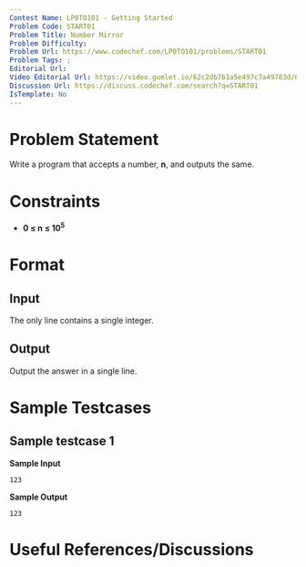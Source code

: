 ```yaml
---
Contest Name: LP0TO101 - Getting Started
Problem Code: START01
Problem Title: Number Mirror
Problem Difficulty: 
Problem Url: https://www.codechef.com/LP0TO101/problems/START01
Problem Tags: ; 
Editorial Url: 
Video Editorial Url: https://video.gumlet.io/62c2db7b1a5e497c7a49783d/62cc6a8cbdb44c6859fa9d43/main.mpd
Discussion Url: https://discuss.codechef.com/search?q=START01
IsTemplate: No
---
```



# Problem Statement

Write a program that accepts a number, **n**, and outputs the same.

# Constraints

* **0 ≤ n ≤ 10<sup>5</sup>**

# Format

## Input

The only line contains a single integer. 

## Output

Output the answer in a single line.

# Sample Testcases

## Sample testcase 1

**Sample Input**

```
123
```

**Sample Output**

```
123
```

# Useful References/Discussions

